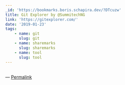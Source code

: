 ```yaml
---
_id: 'https://bookmarks.boris.schapira.dev/?DTcuzw'
title: Git Explorer by @SummitechNG
link: 'https://gitexplorer.com/'
date: '2019-01-23'
tags:
    - name: git
      slug: git
    - name: sharemarks
      slug: sharemarks
    - name: tool
      slug: tool
---
```


<br>&#8212;
<a href="https://bookmarks.boris.schapira.dev/?DTcuzw" title="Permalink">Permalink</a>

